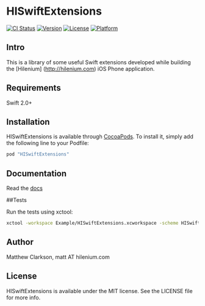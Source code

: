 # HISwiftExtensions

[![CI Status](http://img.shields.io/travis/Hilenium/HISwiftExtensions.svg?style=flat)](https://travis-ci.org/hilenium/HISwiftExtensions)
[![Version](https://img.shields.io/cocoapods/v/HISwiftExtensions.svg?style=flat)](http://cocoapods.org/pods/HISwiftExtensions)
[![License](https://img.shields.io/cocoapods/l/HISwiftExtensions.svg?style=flat)](http://cocoapods.org/pods/HISwiftExtensions)
[![Platform](https://img.shields.io/cocoapods/p/HISwiftExtensions.svg?style=flat)](http://cocoapods.org/pods/HISwiftExtensions)

## Intro

This is a library of some useful Swift extensions developed while building the [Hilenium] (http://hilenium.com) iOS Phone application.

## Requirements

Swift 2.0+

## Installation

HISwiftExtensions is available through [CocoaPods](http://cocoapods.org). To install
it, simply add the following line to your Podfile:

```ruby
pod "HISwiftExtensions"
```

## Documentation

Read the [docs](docs/index.html) 

##Tests 

Run the tests using xctool:

```bash
xctool -workspace Example/HISwiftExtensions.xcworkspace -scheme HISwiftExtensions-Example
```

## Author

Matthew Clarkson, matt AT hilenium.com

## License

HISwiftExtensions is available under the MIT license. See the LICENSE file for more info.
